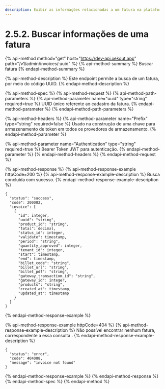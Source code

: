 ```yaml
---
description: Exibir as informações relacionadas a um fatura na plataforma.
---
```


# 2.5.2. Buscar informações de uma fatura

{% api-method method="get" host="https://dev-api.xekout.app" path="/v1/admin/invoices/:uuid" %}
{% api-method-summary %}
Buscar fatura
{% endapi-method-summary %}

{% api-method-description %}
Este endpoint permite a busca de um fatura, por meio do código UUID.
{% endapi-method-description %}

{% api-method-spec %}
{% api-method-request %}
{% api-method-path-parameters %}
{% api-method-parameter name="uuid" type="string" required=true %}
UUID único referente ao cadastro da fatura.
{% endapi-method-parameter %}
{% endapi-method-path-parameters %}

{% api-method-headers %}
{% api-method-parameter name="Prefix" type="string" required=false %}
Usado na construção de uma chave para armazenamento de token em todos os provedores de armazenamento.
{% endapi-method-parameter %}

{% api-method-parameter name="Authentication" type="string" required=true %}
Bearer Token JWT para autenticação.
{% endapi-method-parameter %}
{% endapi-method-headers %}
{% endapi-method-request %}

{% api-method-response %}
{% api-method-response-example httpCode=200 %}
{% api-method-response-example-description %}
Busca concluída com sucesso.
{% endapi-method-response-example-description %}

```text
{
  "status": "success",
  "code": 200002,
  "invoice": [
    {
      "id": integer,
      "uuid": "string",
      "product_id": "string",
      "total": decimal,
      "status_id": integer,
      "validate": timestamp,
      "period": "string",
      "quantity_approved": integer,
      "tenant_id": integer,
      "start": timestamp,
      "end": timestamp,
      "billet_code": "string",
      "billet_url": "string",
      "billet_pdf": "string",
      "gateway_transaction_id": "string",
      "gateway_id": integer,
      "products": "string",
      "created_at": timestamp,
      "updated_at": timestamp
    }
  ]
}
```
{% endapi-method-response-example %}

{% api-method-response-example httpCode=404 %}
{% api-method-response-example-description %}
Não possível encontrar nenhum fatura, correspondente a essa consulta .
{% endapi-method-response-example-description %}

```text
{
  "status": "error",
  "code": 404008,
  "message": "invoice not found"
}
```
{% endapi-method-response-example %}
{% endapi-method-response %}
{% endapi-method-spec %}
{% endapi-method %}


